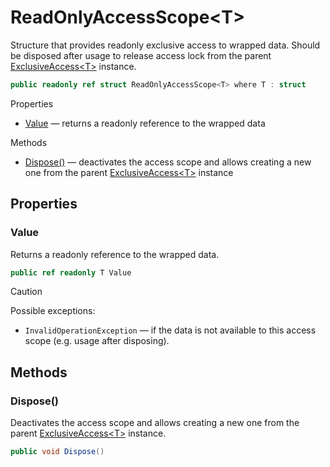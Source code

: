# ReadOnlyAccessScope\<T\>

Structure that provides readonly exclusive access to wrapped data.
Should be disposed after usage to release access lock from the parent [ExclusiveAccess\<T\>](T.ExclusiveAccess.1.g.md) instance.

```csharp
public readonly ref struct ReadOnlyAccessScope<T> where T : struct
```

Properties
- [Value](#value) — returns a readonly reference to the wrapped data

Methods
- [Dispose\(\)](#dispose) — deactivates the access scope and allows creating a new one from the parent [ExclusiveAccess\<T\>](T.ExclusiveAccess.1.g.md) instance


## Properties


### Value

Returns a readonly reference to the wrapped data.

```csharp
public ref readonly T Value
```

> [!CAUTION]
> Possible exceptions: 
> - `InvalidOperationException` — if the data is not available to this access scope (e.g. usage after disposing).


## Methods


### Dispose\(\)

Deactivates the access scope and allows creating a new one from the parent [ExclusiveAccess\<T\>](T.ExclusiveAccess.1.g.md) instance.

```csharp
public void Dispose()
```
